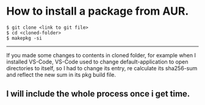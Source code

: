 # How to install a package from AUR.

```
$ git clone <link to git file>
$ cd <cloned-folder>
$ makepkg -si
```

-----------------------------------------------------------------
If you made some changes to contents in cloned folder, for example when I installed VS-Code, VS-Code used to change default-application to open directories to itself, so I had to change its entry, re calculate its sha256-sum and reflect the new sum in its pkg build file.

I will include the whole process once i get time.
---